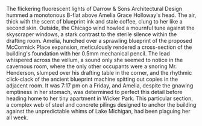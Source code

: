 The flickering fluorescent lights of Darrow & Sons Architectural Design hummed a monotonous B-flat above Amelia Grace Holloway's head. The air, thick with the scent of blueprint ink and stale coffee, clung to her like a second skin. Outside, the Chicago wind howled a mournful tune against the skyscraper windows, a stark contrast to the sterile silence within the drafting room. Amelia, hunched over a sprawling blueprint of the proposed McCormick Place expansion, meticulously rendered a cross-section of the building's foundation with her 0.5mm mechanical pencil.  The lead whispered across the vellum, a sound only she seemed to notice in the cavernous room, where the only other occupants were a snoring Mr. Henderson, slumped over his drafting table in the corner, and the rhythmic click-clack of the ancient blueprint machine spitting out copies in the adjacent room.  It was 7:17 pm on a Friday, and Amelia, despite the gnawing emptiness in her stomach, was determined to perfect this detail before heading home to her tiny apartment in Wicker Park. This particular section, a complex web of steel and concrete pilings designed to anchor the building against the unpredictable whims of Lake Michigan, had been plaguing her all week.
